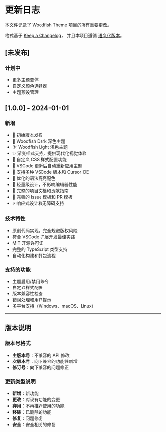 # 更新日志

本文件记录了 Woodfish Theme 项目的所有重要更改。

格式基于 [Keep a Changelog](https://keepachangelog.com/zh-CN/1.0.0/)，
并且本项目遵循 [语义化版本](https://semver.org/lang/zh-CN/)。

## [未发布]

### 计划中
- 更多主题变体
- 自定义颜色选择器
- 主题预设管理

## [1.0.0] - 2024-01-01

### 新增
- 🎨 初始版本发布
- 🌙 Woodfish Dark 深色主题
- ☀️ Woodfish Light 浅色主题
- ✨ 渐变样式支持，提供现代化视觉体验
- 🔧 自定义 CSS 样式配置功能
- 🔄 VSCode 更新后自动重新应用主题
- 📱 支持多种 VSCode 版本和 Cursor IDE
- 🎯 优化的语法高亮配色
- 🚀 轻量级设计，不影响编辑器性能
- 📝 完整的项目文档和贡献指南
- 🐛 完善的 Issue 模板和 PR 模板
- ⚡ 响应式设计和无障碍支持

### 技术特性
- 原创代码实现，完全规避版权风险
- 符合 VSCode 扩展开发最佳实践
- MIT 开源许可证
- 完整的 TypeScript 类型支持
- 自动化构建和打包流程

### 支持的功能
- 主题启用/禁用命令
- 自定义样式配置
- 版本兼容性检查
- 错误处理和用户提示
- 多平台支持（Windows、macOS、Linux）

---

## 版本说明

### 版本号格式
- **主版本号**：不兼容的 API 修改
- **次版本号**：向下兼容的功能性新增
- **修订号**：向下兼容的问题修正

### 更新类型说明
- **新增**：新功能
- **更改**：对现有功能的变更
- **弃用**：不再推荐使用的功能
- **移除**：已删除的功能
- **修复**：问题修复
- **安全**：安全相关的修复
